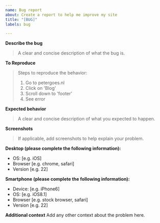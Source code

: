 ```yaml
---
name: Bug report
about: Create a report to help me improve my site
title: "[BUG]"
labels: bug

---
```


**Describe the bug**
> A clear and concise description of what the bug is.

**To Reproduce**
> Steps to reproduce the behavior:
> 1. Go to petergoes.nl
> 2. Click on 'Blog'
> 3. Scroll down to 'footer'
> 4. See error

**Expected behavior**
> A clear and concise description of what you expected to happen.

**Screenshots**
> If applicable, add screenshots to help explain your problem.

**Desktop (please complete the following information):**
 - OS: [e.g. iOS]
 - Browser [e.g. chrome, safari]
 - Version [e.g. 22]

**Smartphone (please complete the following information):**
 - Device: [e.g. iPhone6]
 - OS: [e.g. iOS8.1]
 - Browser [e.g. stock browser, safari]
 - Version [e.g. 22]

**Additional context**
Add any other context about the problem here.
